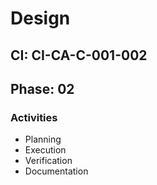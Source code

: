 # Design

## CI: CI-CA-C-001-002
## Phase: 02

### Activities
- Planning
- Execution
- Verification
- Documentation

